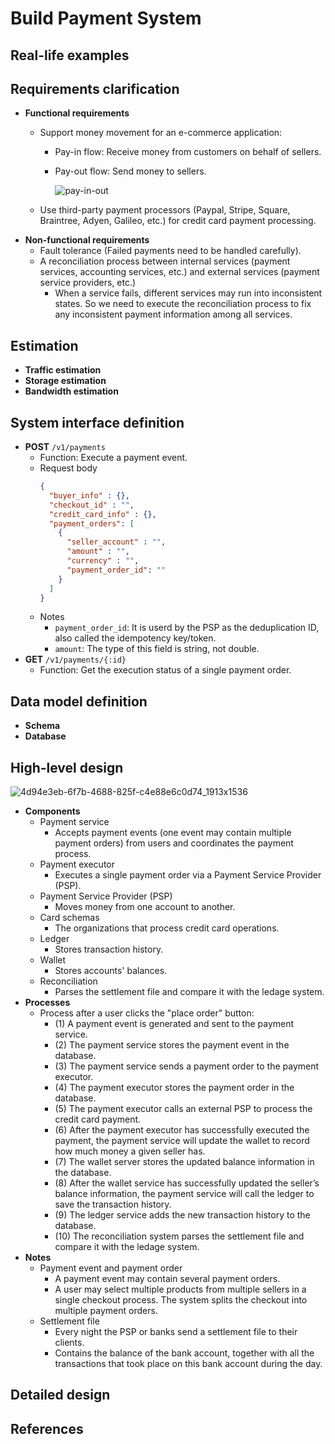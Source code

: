 # Build Payment System

## Real-life examples

## Requirements clarification
- **Functional requirements**
   - Support money movement for an e-commerce application:
      - Pay-in flow: Receive money from customers on behalf of sellers.
      - Pay-out flow: Send money to sellers.

        ![pay-in-out](https://user-images.githubusercontent.com/8989447/188941477-5734acbe-5aba-4820-a252-990291c5fa3c.png)

   - Use third-party payment processors (Paypal, Stripe, Square, Braintree, Adyen, Galileo, etc.) for credit card payment processing.
- **Non-functional requirements**
   - Fault tolerance (Failed payments need to be handled carefully).
   - A reconciliation process between internal services (payment services, accounting services, etc.) and external services (payment service providers, etc.)
      - When a service fails, different services may run into inconsistent states. So we need to execute the reconciliation process to fix any inconsistent payment information among all services.

## Estimation
- **Traffic estimation**
- **Storage estimation**
- **Bandwidth estimation**

## System interface definition
- **POST** `/v1/payments`
   - Function: Execute a payment event.
   - Request body
     ```json
     {
       "buyer_info" : {},
       "checkout_id" : "",
       "credit_card_info" : {},
       "payment_orders": [
         {
           "seller_account" : "",
           "amount" : "",
           "currency" : "",
           "payment_order_id": ""
         }
       ]
     }
     ```
   - Notes
      - `payment_order_id`: It is userd by the PSP as the deduplication ID, also called the idempotency key/token.
      - `amount`: The type of this field is string, not double.
- **GET** `/v1/payments/{:id}`
   - Function: Get the execution status of a single payment order.

## Data model definition
- **Schema**
- **Database**

## High-level design

![4d94e3eb-6f7b-4688-825f-c4e88e6c0d74_1913x1536](https://user-images.githubusercontent.com/8989447/188942625-263b3312-0d2d-4111-adc0-e3d8a4040cf8.jpeg)

- **Components**
   - Payment service
      - Accepts payment events (one event may contain multiple payment orders) from users and coordinates the payment process.
   - Payment executor
      - Executes a single payment order via a Payment Service Provider (PSP).
   - Payment Service Provider (PSP)
      - Moves money from one account to another.
   - Card schemas
      - The organizations that process credit card operations.
   - Ledger
      - Stores transaction history.
   - Wallet
      - Stores accounts' balances.
   - Reconciliation
      - Parses the settlement file and compare it with the ledage system.
- **Processes**
   - Process after a user clicks the "place order" button:
      - (1) A payment event is generated and sent to the payment service.
      - (2) The payment service stores the payment event in the database.
      - (3) The payment service sends a payment order to the payment executor.
      - (4) The payment executor stores the payment order in the database.
      - (5) The payment executor calls an external PSP to process the credit card payment.
      - (6) After the payment executor has successfully executed the payment, the payment service will update the wallet to record how much money a given seller has.
      - (7) The wallet server stores the updated balance information in the database.
      - (8) After the wallet service has successfully updated the seller’s balance information, the payment service will call the ledger to save the transaction history.
      - (9) The ledger service adds the new transaction history to the database.
      - (10) The reconciliation system parses the settlement file and compare it with the ledage system.
- **Notes**
   - Payment event and payment order
      - A payment event may contain several payment orders.
      - A user may select multiple products from multiple sellers in a single checkout process. The system splits the checkout into multiple payment orders.
   - Settlement file
      - Every night the PSP or banks send a settlement file to their clients.
      - Contains the balance of the bank account, together with all the transactions that took place on this bank account during the day.


## Detailed design

## References
